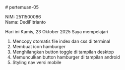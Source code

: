# pertemuan-05

NIM: 2511500086<br>
Nama: DediFitrianto<br>

Hari ini Kamis, 23 Oktober 2025 Saya mempelajari
<ol>
    <li>Mencopy otomatis file index dan css di terminal</li>
    <li>Membuat icon hamburger</li>
    <li>Menghilangkan button toggle di tampilan desktop</li>
    <li>Memunculkan button hamburger di tampilan android</li>
    <li>Styling nav versi mobile</li>
</ol>